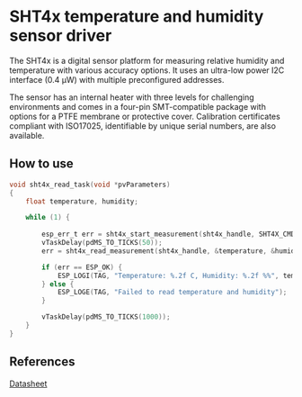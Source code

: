 # SHT4x temperature and humidity sensor driver

The SHT4x is a digital sensor platform for measuring relative humidity and temperature with various accuracy options. It uses an ultra-low power I2C interface (0.4 μW) with multiple preconfigured addresses.

The sensor has an internal heater with three levels for challenging environments and comes in a four-pin SMT-compatible package with options for a PTFE membrane or protective cover. Calibration certificates compliant with ISO17025, identifiable by unique serial numbers, are also available.

## How to use

```c
void sht4x_read_task(void *pvParameters)
{
    float temperature, humidity;

    while (1) {
        
        esp_err_t err = sht4x_start_measurement(sht4x_handle, SHT4X_CMD_READ_MEASUREMENT_HIGH);
        vTaskDelay(pdMS_TO_TICKS(50));
        err = sht4x_read_measurement(sht4x_handle, &temperature, &humidity);

        if (err == ESP_OK) {
            ESP_LOGI(TAG, "Temperature: %.2f C, Humidity: %.2f %%", temperature, humidity);
        } else {
            ESP_LOGE(TAG, "Failed to read temperature and humidity");
        }

        vTaskDelay(pdMS_TO_TICKS(1000));
    }
}
```

## References

[Datasheet](https://sensirion.com/media/documents/33FD6951/662A593A/HT_DS_Datasheet_SHT4x.pdf)